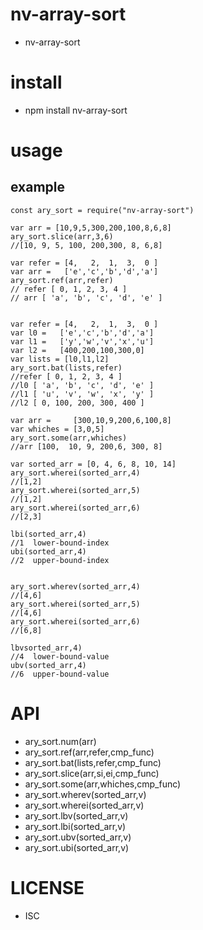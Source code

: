 nv-array-sort
============
- nv-array-sort 


install
=======
- npm install nv-array-sort 

usage
=====
    
example
-------

    const ary_sort = require("nv-array-sort")

    var arr = [10,9,5,300,200,100,8,6,8]
    ary_sort.slice(arr,3,6)
    //[10, 9, 5, 100, 200,300, 8, 6,8]
    
    var refer = [4,   2,  1,  3,  0 ]
    var arr =   ['e','c','b','d','a']
    ary_sort.ref(arr,refer)
    // refer [ 0, 1, 2, 3, 4 ]
    // arr [ 'a', 'b', 'c', 'd', 'e' ]
    
    
    var refer = [4,   2,  1,  3,  0 ]
    var l0 =   ['e','c','b','d','a']
    var l1 =   ['y','w','v','x','u']
    var l2 =   [400,200,100,300,0]
    var lists = [l0,l1,l2]
    ary_sort.bat(lists,refer)
    //refer [ 0, 1, 2, 3, 4 ]
    //l0 [ 'a', 'b', 'c', 'd', 'e' ]
    //l1 [ 'u', 'v', 'w', 'x', 'y' ]
    //l2 [ 0, 100, 200, 300, 400 ]
    
    var arr =     [300,10,9,200,6,100,8]
    var whiches = [3,0,5]
    ary_sort.some(arr,whiches)
    //arr [100,  10, 9, 200,6, 300, 8]

    var sorted_arr = [0, 4, 6, 8, 10, 14]
    ary_sort.wherei(sorted_arr,4)
    //[1,2]
    ary_sort.wherei(sorted_arr,5)
    //[1,2]
    ary_sort.wherei(sorted_arr,6)
    //[2,3]

    lbi(sorted_arr,4)
    //1  lower-bound-index
    ubi(sorted_arr,4)
    //2  upper-bound-index


    ary_sort.wherev(sorted_arr,4)
    //[4,6]
    ary_sort.wherei(sorted_arr,5)
    //[4,6]
    ary_sort.wherei(sorted_arr,6)
    //[6,8]

    lbvsorted_arr,4) 
    //4  lower-bound-value
    ubv(sorted_arr,4) 
    //6  upper-bound-value


API
====

- ary\_sort.num(arr)
- ary\_sort.ref(arr,refer,cmp\_func)
- ary\_sort.bat(lists,refer,cmp\_func)
- ary\_sort.slice(arr,si,ei,cmp\_func)
- ary\_sort.some(arr,whiches,cmp\_func)
- ary\_sort.wherev(sorted\_arr,v)
- ary\_sort.wherei(sorted\_arr,v)
- ary\_sort.lbv(sorted\_arr,v)
- ary\_sort.lbi(sorted\_arr,v)
- ary\_sort.ubv(sorted\_arr,v)
- ary\_sort.ubi(sorted\_arr,v)


LICENSE
=======
- ISC 
